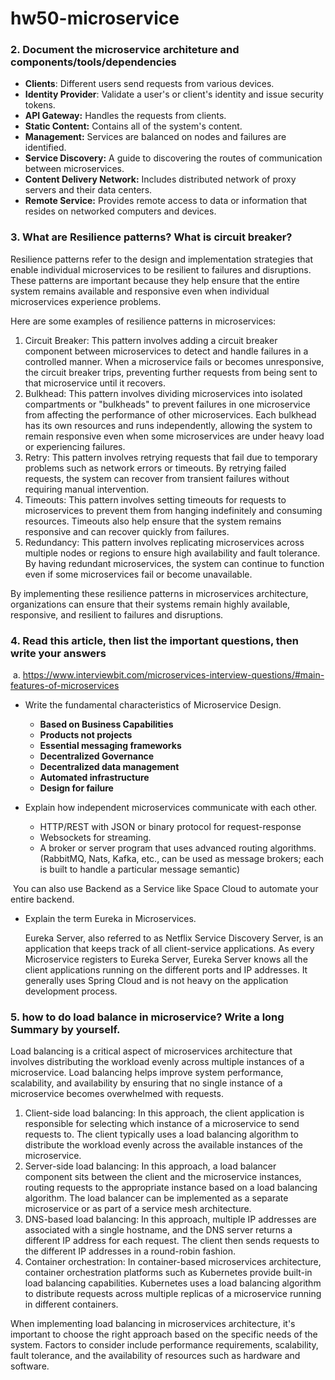 ﻿# hw50-microservice

### 2. Document the microservice architeture and components/tools/dependencies

- **Clients**: Different users send requests from various devices. 
- **Identity Provider**: Validate a user's or client's identity and issue security tokens. 
- **API Gateway:** Handles the requests from clients. 
- **Static Content:** Contains all of the system's content. 
- **Management:** Services are balanced on nodes and failures are identified. 
- **Service Discovery:** A guide to discovering the routes of communication between microservices. 
- **Content Delivery Network:** Includes distributed network of proxy servers and their data centers. 
- **Remote Service:** Provides remote access to data or information that resides on networked computers and devices. 

### 3. What are Resilience patterns? What is circuit breaker?

Resilience patterns refer to the design and implementation strategies that enable individual microservices to be resilient to failures and disruptions. These patterns are important because they help ensure that the entire system remains available and responsive even when individual microservices experience problems.

Here are some examples of resilience patterns in microservices:

1. Circuit Breaker: This pattern involves adding a circuit breaker component between microservices to detect and handle failures in a controlled manner. When a microservice fails or becomes unresponsive, the circuit breaker trips, preventing further requests from being sent to that microservice until it recovers.
2. Bulkhead: This pattern involves dividing microservices into isolated compartments or "bulkheads" to prevent failures in one microservice from affecting the performance of other microservices. Each bulkhead has its own resources and runs independently, allowing the system to remain responsive even when some microservices are under heavy load or experiencing failures.
3. Retry: This pattern involves retrying requests that fail due to temporary problems such as network errors or timeouts. By retrying failed requests, the system can recover from transient failures without requiring manual intervention.
4. Timeouts: This pattern involves setting timeouts for requests to microservices to prevent them from hanging indefinitely and consuming resources. Timeouts also help ensure that the system remains responsive and can recover quickly from failures.
5. Redundancy: This pattern involves replicating microservices across multiple nodes or regions to ensure high availability and fault tolerance. By having redundant microservices, the system can continue to function even if some microservices fail or become unavailable.

By implementing these resilience patterns in microservices architecture, organizations can ensure that their systems remain highly available, responsive, and resilient to failures and disruptions.

### 4. Read this article, then list the important questions, then write your answers 

​	a. https://www.interviewbit.com/microservices-interview-questions/#main-features-of-microservices

+ Write the fundamental characteristics of Microservice Design.
  + **Based on Business Capabilities**
  + **Products not projects**
  + **Essential messaging frameworks**
  + **Decentralized Governance**
  + **Decentralized data management**
  + **Automated infrastructure**
  + **Design for failure**

+ Explain how independent microservices communicate with each other.
  + HTTP/REST with JSON or binary protocol for request-response 
  + Websockets for streaming.  
  + A broker or server program that uses advanced routing algorithms.(RabbitMQ, Nats, Kafka, etc., can be used as message brokers; each is built to handle a particular message semantic)

​	You can also use Backend as a Service like Space Cloud to automate your entire backend. 

+ Explain the term Eureka in Microservices.

  Eureka Server, also referred to as Netflix Service Discovery Server, is an application that keeps track of all client-service applications. As every Microservice registers to Eureka Server, Eureka Server knows all the client applications running on the different ports and IP addresses. It generally uses Spring Cloud and is not heavy on the application development process. 

### 5. how to do load balance in microservice? Write a long Summary by yourself.

Load balancing is a critical aspect of microservices architecture that involves distributing the workload evenly across multiple instances of a microservice. Load balancing helps improve system performance, scalability, and availability by ensuring that no single instance of a microservice becomes overwhelmed with requests.

1. Client-side load balancing: In this approach, the client application is responsible for selecting which instance of a microservice to send requests to. The client typically uses a load balancing algorithm to distribute the workload evenly across the available instances of the microservice.
2. Server-side load balancing: In this approach, a load balancer component sits between the client and the microservice instances, routing requests to the appropriate instance based on a load balancing algorithm. The load balancer can be implemented as a separate microservice or as part of a service mesh architecture.
3. DNS-based load balancing: In this approach, multiple IP addresses are associated with a single hostname, and the DNS server returns a different IP address for each request. The client then sends requests to the different IP addresses in a round-robin fashion.
4. Container orchestration: In container-based microservices architecture, container orchestration platforms such as Kubernetes provide built-in load balancing capabilities. Kubernetes uses a load balancing algorithm to distribute requests across multiple replicas of a microservice running in different containers.

When implementing load balancing in microservices architecture, it's important to choose the right approach based on the specific needs of the system. Factors to consider include performance requirements, scalability, fault tolerance, and the availability of resources such as hardware and software.

